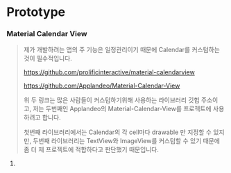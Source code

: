 # Prototype



### Material Calendar View

> 제가 개발하려는 앱의 주 기능은 일정관리이기 때문에 Calendar를 커스텀하는 것이 필수적입니다.
>
> https://github.com/prolificinteractive/material-calendarview
>
> https://github.com/Applandeo/Material-Calendar-View
>
> 위 두 링크는 많은 사람들이 커스텀하기위해 사용하는 라이브러리 깃헙 주소이고, 저는 두번째인 Applandeo의 Material-Calendar-View를 프로젝트에 사용하려고 합니다.
>
> 첫번째 라이브러리에서는 Calendar의 각 cell마다 drawable 만 지정할 수 있지만, 두번째 라이브러리는 TextView와 ImageView를 커스텀할 수 있기 때문에 좀 더 제 프로젝트에 적합하다고 판단했기 때문입니다.

1. 

